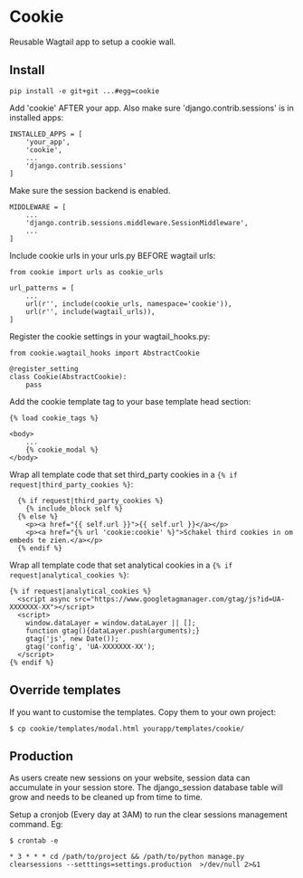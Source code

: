 Cookie
======

Reusable Wagtail app to setup a cookie wall.


Install
-------

    pip install -e git+git ...#egg=cookie


Add 'cookie' AFTER your app. Also make sure 'django.contrib.sessions' is in installed apps:

    INSTALLED_APPS = [
        'your_app',
        'cookie',
        ...
        'django.contrib.sessions'
    ]


Make sure the session backend is enabled.

    MIDDLEWARE = [
        ...
        'django.contrib.sessions.middleware.SessionMiddleware',
        ...
    ]


Include cookie urls in your urls.py BEFORE wagtail urls:

    from cookie import urls as cookie_urls

    url_patterns = [
        ...
        url(r'', include(cookie_urls, namespace='cookie')),
        url(r'', include(wagtail_urls)),
    ]


Register the cookie settings in your wagtail_hooks.py:

    from cookie.wagtail_hooks import AbstractCookie

    @register_setting
    class Cookie(AbstractCookie):
        pass


Add the cookie template tag to your base template head section:

    {% load cookie_tags %}

    <body>
        ...
        {% cookie_modal %}
    </body>


Wrap all template code that set third_party cookies in a `{% if request|third_party_cookies %}`:


      {% if request|third_party_cookies %}
        {% include_block self %}
      {% else %}
        <p><a href="{{ self.url }}">{{ self.url }}</a></p>
        <p><a href="{% url 'cookie:cookie' %}">Schakel third cookies in om embeds te zien.</a></p>
      {% endif %}


Wrap all template code that set analytical cookies in a `{% if request|analytical_cookies %}`:

    {% if request|analytical_cookies %}
      <script async src="https://www.googletagmanager.com/gtag/js?id=UA-XXXXXXX-XX"></script>
      <script>
        window.dataLayer = window.dataLayer || [];
        function gtag(){dataLayer.push(arguments);}
        gtag('js', new Date());
        gtag('config', 'UA-XXXXXXX-XX');
      </script>
    {% endif %}


Override templates
------------------

If you want to customise the templates. Copy them to your own project:

    $ cp cookie/templates/modal.html yourapp/templates/cookie/



Production
----------

As users create new sessions on your website, session data can accumulate in your session store. The django_session
database table will grow and needs to be cleaned up from time to time.

Setup a cronjob (Every day at 3AM) to run the clear sessions management command. Eg:

    $ crontab -e

    * 3 * * * cd /path/to/project && /path/to/python manage.py clearsessions --setttings=settings.production  >/dev/null 2>&1

